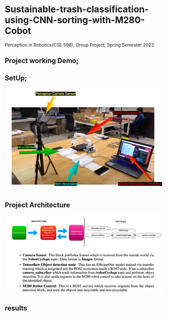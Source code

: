 # Sustainable-trash-classification-using-CNN-sorting-with-M280-Cobot
Perception in Robotics(CSE 598), Group Project, Spring Semester 2023

## Project working Demo;

## SetUp;
![Experimental Setup](https://github.com/Dherya27/Sustainable-trash-classification-using-CNN-sorting-with-M280-Cobot/blob/main/Screenshot%202023-05-05%20at%2012.13.59%20AM.png)




## Project Architecture
![Project Architecture](https://github.com/Dherya27/Sustainable-trash-classification-using-CNN-sorting-with-M280-Cobot/blob/main/Screenshot%202023-05-05%20at%2012.19.42%20AM.png)


## results




##
